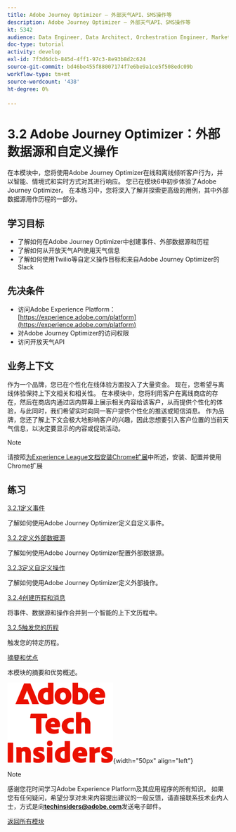 ```yaml
---
title: Adobe Journey Optimizer — 外部天气API、SMS操作等
description: Adobe Journey Optimizer — 外部天气API、SMS操作等
kt: 5342
audience: Data Engineer, Data Architect, Orchestration Engineer, Marketer
doc-type: tutorial
activity: develop
exl-id: 7f3d6dcb-845d-4ff1-97c3-8e93b8d2c624
source-git-commit: bd46be455f88007174f7e6be9a1ce5f508edc09b
workflow-type: tm+mt
source-wordcount: '438'
ht-degree: 0%

---
```


# 3.2 Adobe Journey Optimizer：外部数据源和自定义操作

在本模块中，您将使用Adobe Journey Optimizer在线和离线倾听客户行为，并以智能、情境式和实时方式对其进行响应。 您已在模块6中初步体验了Adobe Journey Optimizer。 在本练习中，您将深入了解并探索更高级的用例，其中外部数据源用作历程的一部分。

## 学习目标

- 了解如何在Adobe Journey Optimizer中创建事件、外部数据源和历程
- 了解如何从开放天气API使用天气信息
- 了解如何使用Twilio等自定义操作目标和来自Adobe Journey Optimizer的Slack

## 先决条件

- 访问Adobe Experience Platform： [https://experience.adobe.com/platform](https://experience.adobe.com/platform)
- 对Adobe Journey Optimizer的访问权限
- 访问开放天气API

## 业务上下文

作为一个品牌，您已在个性化在线体验方面投入了大量资金。 现在，您希望与离线体验保持上下文相关和相关性。
在本模块中，您将利用客户在离线商店的存在，然后在商店内通过店内屏幕上展示相关内容给该客户，从而提供个性化的体验，与此同时，我们希望实时向同一客户提供个性化的推送或短信消息。
作为品牌，您还了解上下文会极大地影响客户的兴趣，因此您想要引入客户位置的当前天气信息，以决定要显示的内容或促销活动。

>[!NOTE]
>
>请按照[为Experience League文档安装Chrome扩展](../../gettingstarted/gettingstarted/ex1.md)中所述，安装、配置并使用Chrome扩展

## 练习

[3.2.1定义事件](./ex1.md)

了解如何使用Adobe Journey Optimizer定义自定义事件。

[3.2.2定义外部数据源](./ex2.md)

了解如何使用Adobe Journey Optimizer配置外部数据源。

[3.2.3定义自定义操作](./ex3.md)

了解如何使用Adobe Journey Optimizer定义外部操作。

[3.2.4创建历程和消息](./ex4.md)

将事件、数据源和操作合并到一个智能的上下文历程中。

[3.2.5触发您的历程](./ex5.md)

触发您的特定历程。

[摘要和优点](./summary.md)

本模块的摘要和优势概述。

![技术内部人士](./../../../assets/images/techinsiders.png){width="50px" align="left"}

>[!NOTE]
>
>感谢您花时间学习Adobe Experience Platform及其应用程序的所有知识。 如果您有任何疑问，希望分享对未来内容提出建议的一般反馈，请直接联系技术业内人士，方式是向&#x200B;**techinsiders@adobe.com**&#x200B;发送电子邮件。

[返回所有模块](../../../overview.md)
